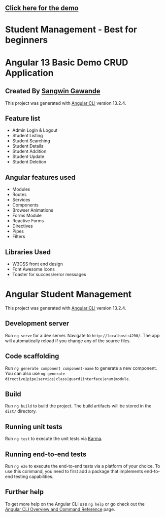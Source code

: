 ## [Click here for the demo](https://blog.sangw.in/angular-student-management/)


# Student Management - Best for beginners
# Angular 13 Basic Demo CRUD Application

## Created By [Sangwin Gawande](https://sangw.in)

This project was generated with [Angular CLI](https://github.com/angular/angular-cli) version 13.2.4.

## Feature list

 * Admin Login & Logout
 * Student Listing
 * Student Searching
 * Student Details
 * Student Addition
 * Student Update
 * Student Deletion


## Angular features used

 * Modules
 * Routes
 * Services
 * Components
 * Browser Animations
 * Forms Module
 * Reactive Forms
 * Directives
 * Pipes
 * Filters
 

## Libraries Used

 * W3CSS front end design
 * Font Awesome Icons
 * Toaster for success/error messages


# Angular Student Management

This project was generated with [Angular CLI](https://github.com/angular/angular-cli) version 13.2.4.

## Development server

Run `ng serve` for a dev server. Navigate to `http://localhost:4200/`. The app will automatically reload if you change any of the source files.

## Code scaffolding

Run `ng generate component component-name` to generate a new component. You can also use `ng generate directive|pipe|service|class|guard|interface|enum|module`.

## Build

Run `ng build` to build the project. The build artifacts will be stored in the `dist/` directory.

## Running unit tests

Run `ng test` to execute the unit tests via [Karma](https://karma-runner.github.io).

## Running end-to-end tests

Run `ng e2e` to execute the end-to-end tests via a platform of your choice. To use this command, you need to first add a package that implements end-to-end testing capabilities.

## Further help

To get more help on the Angular CLI use `ng help` or go check out the [Angular CLI Overview and Command Reference](https://angular.io/cli) page.

